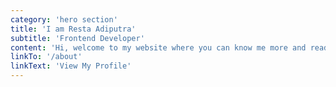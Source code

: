 ```yaml
---
category: 'hero section'
title: 'I am Resta Adiputra'
subtitle: 'Frontend Developer'
content: 'Hi, welcome to my website where you can know me more and read all my blog that I post here. I am a front end developer who mainly working with React and other stuff like trying new tech stack both related or not to React.'
linkTo: '/about'
linkText: 'View My Profile'
---
```

